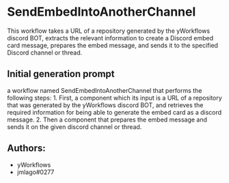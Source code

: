 
# SendEmbedIntoAnotherChannel

This workflow takes a URL of a repository generated by the yWorkflows discord BOT, extracts the relevant information to create a Discord embed card message, prepares the embed message, and sends it to the specified Discord channel or thread.

## Initial generation prompt
a workflow named SendEmbedIntoAnotherChannel that performs the following steps: 1. First, a component which its input is a URL of a repository that was generated by the yWorkflows discord BOT, and retrieves the required information for being able to generate the embed card as a discord message.  2. Then a component that prepares the embed message and sends it on the given discord channel or thread.

## Authors: 
- yWorkflows
- jmlago#0277
        